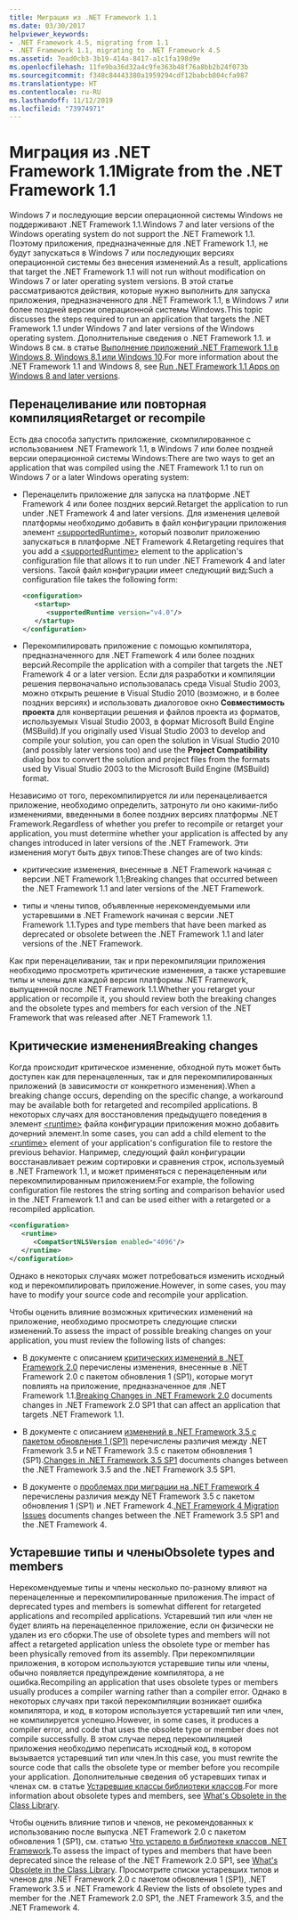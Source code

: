 ```yaml
---
title: Миграция из .NET Framework 1.1
ms.date: 03/30/2017
helpviewer_keywords:
- .NET Framework 4.5, migrating from 1.1
- .NET Framework 1.1, migrating to .NET Framework 4.5
ms.assetid: 7ead0cb3-3b19-414a-8417-a1c1fa198d9e
ms.openlocfilehash: 11fe9ba36d32a4c9fe363b48f76a8bb2b24f073b
ms.sourcegitcommit: f348c84443380a1959294cdf12babcb804cfa987
ms.translationtype: HT
ms.contentlocale: ru-RU
ms.lasthandoff: 11/12/2019
ms.locfileid: "73974971"
---
```

# <a name="migrate-from-the-net-framework-11"></a><span data-ttu-id="5a253-102">Миграция из .NET Framework 1.1</span><span class="sxs-lookup"><span data-stu-id="5a253-102">Migrate from the .NET Framework 1.1</span></span>

<span data-ttu-id="5a253-103">Windows 7 и последующие версии операционной системы Windows не поддерживают .NET Framework 1.1.</span><span class="sxs-lookup"><span data-stu-id="5a253-103">Windows 7 and later versions of the Windows operating system do not support the .NET Framework 1.1.</span></span> <span data-ttu-id="5a253-104">Поэтому приложения, предназначенные для .NET Framework 1.1, не будут запускаться в Windows 7 или последующих версиях операционной системы без внесения изменений.</span><span class="sxs-lookup"><span data-stu-id="5a253-104">As a result, applications that target the .NET Framework 1.1 will not run without modification on Windows 7 or later operating system versions.</span></span> <span data-ttu-id="5a253-105">В этой статье рассматриваются действия, которые нужно выполнить для запуска приложения, предназначенного для .NET Framework 1.1, в Windows 7 или более поздней версии операционной системы Windows.</span><span class="sxs-lookup"><span data-stu-id="5a253-105">This topic discusses the steps required to run an application that targets the .NET Framework 1.1 under Windows 7 and later versions of the Windows operating system.</span></span> <span data-ttu-id="5a253-106">Дополнительные сведения о .NET Framework 1.1. и Windows 8 см. в статье [Выполнение приложений .NET Framework 1.1 в Windows 8, Windows 8.1 или Windows 10](../install/run-net-framework-1-1-apps.md).</span><span class="sxs-lookup"><span data-stu-id="5a253-106">For more information about the .NET Framework 1.1 and Windows 8, see [Run .NET Framework 1.1 Apps on Windows 8 and later versions](../install/run-net-framework-1-1-apps.md).</span></span>

## <a name="retarget-or-recompile"></a><span data-ttu-id="5a253-107">Перенацеливание или повторная компиляция</span><span class="sxs-lookup"><span data-stu-id="5a253-107">Retarget or recompile</span></span>

<span data-ttu-id="5a253-108">Есть два способа запустить приложение, скомпилированное с использованием .NET Framework 1.1, в Windows 7 или более поздней версии операционной системы Windows:</span><span class="sxs-lookup"><span data-stu-id="5a253-108">There are two ways to get an application that was compiled using the .NET Framework 1.1 to run on Windows 7 or a later Windows operating system:</span></span>

- <span data-ttu-id="5a253-109">Перенацелить приложение для запуска на платформе .NET Framework 4 или более поздних версий.</span><span class="sxs-lookup"><span data-stu-id="5a253-109">Retarget the application to run under .NET Framework 4 and later versions.</span></span> <span data-ttu-id="5a253-110">Для изменения целевой платформы необходимо добавить в файл конфигурации приложения элемент [\<supportedRuntime>](../configure-apps/file-schema/startup/supportedruntime-element.md), который позволит приложению запускаться в платформе .NET Framework 4.</span><span class="sxs-lookup"><span data-stu-id="5a253-110">Retargeting requires that you add a [\<supportedRuntime>](../configure-apps/file-schema/startup/supportedruntime-element.md) element to the application's configuration file that allows it to run under .NET Framework 4 and later versions.</span></span> <span data-ttu-id="5a253-111">Такой файл конфигурации имеет следующий вид:</span><span class="sxs-lookup"><span data-stu-id="5a253-111">Such a configuration file takes the following form:</span></span>

    ```xml
    <configuration>
       <startup>
          <supportedRuntime version="v4.0"/>
       </startup>
    </configuration>
    ```

- <span data-ttu-id="5a253-112">Перекомпилировать приложение с помощью компилятора, предназначенного для .NET Framework 4 или более поздних версий.</span><span class="sxs-lookup"><span data-stu-id="5a253-112">Recompile the application with a compiler that targets the .NET Framework 4 or a later version.</span></span> <span data-ttu-id="5a253-113">Если для разработки и компиляции решения первоначально использовалась среда Visual Studio 2003, можно открыть решение в Visual Studio 2010 (возможно, и в более поздних версиях) и использовать диалоговое окно **Совместимость проекта** для конвертации решения и файлов проекта из форматов, используемых Visual Studio 2003, в формат Microsoft Build Engine (MSBuild).</span><span class="sxs-lookup"><span data-stu-id="5a253-113">If you originally used Visual Studio 2003 to develop and compile your solution, you can open the solution in Visual Studio 2010 (and possibly later versions too) and use the **Project Compatibility** dialog box to convert the solution and project files from the formats used by Visual Studio 2003 to the Microsoft Build Engine (MSBuild) format.</span></span>

<span data-ttu-id="5a253-114">Независимо от того, перекомпилируется ли или перенацеливается приложение, необходимо определить, затронуто ли оно какими-либо изменениями, введенными в более поздних версиях платформы .NET Framework.</span><span class="sxs-lookup"><span data-stu-id="5a253-114">Regardless of whether you prefer to recompile or retarget your application, you must determine whether your application is affected by any changes introduced in later versions of the .NET Framework.</span></span> <span data-ttu-id="5a253-115">Эти изменения могут быть двух типов:</span><span class="sxs-lookup"><span data-stu-id="5a253-115">These changes are of two kinds:</span></span>

- <span data-ttu-id="5a253-116">критические изменения, внесенные в .NET Framework начиная с версии .NET Framework 1.1;</span><span class="sxs-lookup"><span data-stu-id="5a253-116">Breaking changes that occurred between the .NET Framework 1.1 and later versions of the .NET Framework.</span></span>

- <span data-ttu-id="5a253-117">типы и члены типов, объявленные нерекомендуемыми или устаревшими в .NET Framework начиная с версии .NET Framework 1.1.</span><span class="sxs-lookup"><span data-stu-id="5a253-117">Types and type members that have been marked as deprecated or obsolete between the .NET Framework 1.1 and later versions of the .NET Framework.</span></span>

<span data-ttu-id="5a253-118">Как при перенацеливании, так и при перекомпиляции приложения необходимо просмотреть критические изменения, а также устаревшие типы и члены для каждой версии платформы .NET Framework, выпущенной после .NET Framework 1.1.</span><span class="sxs-lookup"><span data-stu-id="5a253-118">Whether you retarget your application or recompile it, you should review both the breaking changes and the obsolete types and members for each version of the .NET Framework that was released after .NET Framework 1.1.</span></span>

## <a name="breaking-changes"></a><span data-ttu-id="5a253-119">Критические изменения</span><span class="sxs-lookup"><span data-stu-id="5a253-119">Breaking changes</span></span>

<span data-ttu-id="5a253-120">Когда происходит критическое изменение, обходной путь может быть доступен как для перенацеленных, так и для перекомпилированных приложений (в зависимости от конкретного изменения).</span><span class="sxs-lookup"><span data-stu-id="5a253-120">When a breaking change occurs, depending on the specific change, a workaround may be available both for retargeted and recompiled applications.</span></span> <span data-ttu-id="5a253-121">В некоторых случаях для восстановления предыдущего поведения в элемент [\<runtime>](../configure-apps/file-schema/startup/supportedruntime-element.md) файла конфигурации приложения можно добавить дочерний элемент.</span><span class="sxs-lookup"><span data-stu-id="5a253-121">In some cases, you can add a child element to the [\<runtime>](../configure-apps/file-schema/startup/supportedruntime-element.md) element of your application's configuration file to restore the previous behavior.</span></span> <span data-ttu-id="5a253-122">Например, следующий файл конфигурации восстанавливает режим сортировки и сравнения строк, используемый в .NET Framework 1.1, и может применяться с перенацеленным или перекомпилированным приложением:</span><span class="sxs-lookup"><span data-stu-id="5a253-122">For example, the following configuration file restores the string sorting and comparison behavior used in the .NET Framework 1.1 and can be used either with a retargeted or a recompiled application.</span></span>

```xml
<configuration>
   <runtime>
      <CompatSortNLSVersion enabled="4096"/>
   </runtime>
</configuration>
```

<span data-ttu-id="5a253-123">Однако в некоторых случаях может потребоваться изменить исходный код и перекомпилировать приложение.</span><span class="sxs-lookup"><span data-stu-id="5a253-123">However, in some cases, you may have to modify your source code and recompile your application.</span></span>

<span data-ttu-id="5a253-124">Чтобы оценить влияние возможных критических изменений на приложение, необходимо просмотреть следующие списки изменений.</span><span class="sxs-lookup"><span data-stu-id="5a253-124">To assess the impact of possible breaking changes on your application, you must review the following lists of changes:</span></span>

- <span data-ttu-id="5a253-125">В документе с описанием [критических изменений в .NET Framework 2.0](https://docs.microsoft.com/previous-versions/aa570326(v=msdn.10)) перечислены изменения, внесенные в .NET Framework 2.0 с пакетом обновления 1 (SP1), которые могут повлиять на приложение, предназначенное для .NET Framework 1.1.</span><span class="sxs-lookup"><span data-stu-id="5a253-125">[Breaking Changes in .NET Framework 2.0](https://docs.microsoft.com/previous-versions/aa570326(v=msdn.10)) documents changes in .NET Framework 2.0 SP1 that can affect an application that targets .NET Framework 1.1.</span></span>

- <span data-ttu-id="5a253-126">В документе с описанием [изменений в .NET Framework 3.5 с пакетом обновления 1 (SP1)](https://docs.microsoft.com/previous-versions/dotnet/articles/dd310284(v=msdn.10)) перечислены различия между .NET Framework 3.5 и NET Framework 3.5 с пакетом обновления 1 (SP1).</span><span class="sxs-lookup"><span data-stu-id="5a253-126">[Changes in .NET Framework 3.5 SP1](https://docs.microsoft.com/previous-versions/dotnet/articles/dd310284(v=msdn.10)) documents changes between the .NET Framework 3.5 and the .NET Framework 3.5 SP1.</span></span>

- <span data-ttu-id="5a253-127">В документе о [проблемах при миграции на .NET Framework 4](net-framework-4-migration-issues.md) перечислены различия между NET Framework 3.5 с пакетом обновления 1 (SP1) и .NET Framework 4.</span><span class="sxs-lookup"><span data-stu-id="5a253-127">[.NET Framework 4 Migration Issues](net-framework-4-migration-issues.md) documents changes between the .NET Framework 3.5 SP1 and the .NET Framework 4.</span></span>

## <a name="obsolete-types-and-members"></a><span data-ttu-id="5a253-128">Устаревшие типы и члены</span><span class="sxs-lookup"><span data-stu-id="5a253-128">Obsolete types and members</span></span>

<span data-ttu-id="5a253-129">Нерекомендуемые типы и члены несколько по-разному влияют на перенацеленные и перекомпилированные приложения.</span><span class="sxs-lookup"><span data-stu-id="5a253-129">The impact of deprecated types and members is somewhat different for retargeted applications and recompiled applications.</span></span> <span data-ttu-id="5a253-130">Устаревший тип или член не будет влиять на перенацеленное приложение, если он физически не удален из его сборки.</span><span class="sxs-lookup"><span data-stu-id="5a253-130">The use of obsolete types and members will not affect a retargeted application unless the obsolete type or member has been physically removed from its assembly.</span></span> <span data-ttu-id="5a253-131">При перекомпиляции приложения, в котором используются устаревшие типы или члены, обычно появляется предупреждение компилятора, а не ошибка.</span><span class="sxs-lookup"><span data-stu-id="5a253-131">Recompiling an application that uses obsolete types or members usually produces a compiler warning rather than a compiler error.</span></span> <span data-ttu-id="5a253-132">Однако в некоторых случаях при такой перекомпиляции возникает ошибка компилятора, и код, в котором используется устаревший тип или член, не компилируется успешно.</span><span class="sxs-lookup"><span data-stu-id="5a253-132">However, in some cases, it produces a compiler error, and code that uses the obsolete type or member does not compile successfully.</span></span> <span data-ttu-id="5a253-133">В этом случае перед перекомпиляцией приложения необходимо переписать исходный код, в котором вызывается устаревший тип или член.</span><span class="sxs-lookup"><span data-stu-id="5a253-133">In this case, you must rewrite the source code that calls the obsolete type or member before you recompile your application.</span></span> <span data-ttu-id="5a253-134">Дополнительные сведения об устаревших типах и членах см. в статье [Устаревшие классы библиотеки классов](../whats-new/whats-obsolete.md).</span><span class="sxs-lookup"><span data-stu-id="5a253-134">For more information about obsolete types and members, see [What's Obsolete in the Class Library](../whats-new/whats-obsolete.md).</span></span>

<span data-ttu-id="5a253-135">Чтобы оценить влияние типов и членов, не рекомендованных к использованию после выпуска .NET Framework 2.0 с пакетом обновления 1 (SP1), см. статью [Что устарело в библиотеке классов .NET Framework](../whats-new/whats-obsolete.md).</span><span class="sxs-lookup"><span data-stu-id="5a253-135">To assess the impact of types and members that have been deprecated since the release of the .NET Framework 2.0 SP1, see [What's Obsolete in the Class Library](../whats-new/whats-obsolete.md).</span></span> <span data-ttu-id="5a253-136">Просмотрите списки устаревших типов и членов для .NET Framework 2.0 с пакетом обновления 1 (SP1), .NET Framework 3.5 и .NET Framework 4.</span><span class="sxs-lookup"><span data-stu-id="5a253-136">Review the lists of obsolete types and member for the .NET Framework 2.0 SP1, the .NET Framework 3.5, and the .NET Framework 4.</span></span>
